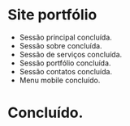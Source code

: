 # Site portfólio

- Sessão principal concluída.
- Sessão sobre concluída.
- Sessão de serviços concluída.
- Sessão portfólio concluída.
- Sessão contatos concluída.
- Menu mobile concluído.

# Concluído.
